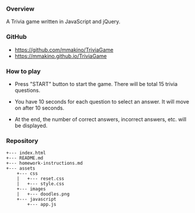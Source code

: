 ### Overview

A Trivia game written in JavaScript and jQuery.

### GitHub

* https://github.com/mmakino/TriviaGame
* https://mmakino.github.io/TriviaGame

### How to play 

* Press "START" button to start the game. There will be total 15 trivia questions.

* You have 10 seconds for each question to select an answer. It will move on after 10 seconds.

* At the end, the number of correct answers, incorrect answers, etc. will be displayed.

### Repository

```
+--- index.html
+--- README.md
+--- homework-instructions.md
+--- assets
    +--- css
    |   +--- reset.css
    |   +--- style.css
    +--- images
    |   +--- doodles.png
    +--- javascript
        +--- app.js
```
